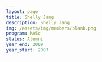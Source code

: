 ```yaml
---
layout: page
title: Shelly Jang
description: Shelly Jang
img: /assets/img/members/blank.png
program: MASc
status: Alumni
year_end: 2009
year_start: 2007
---
```


<img class="profile_img" src="{{ page.img | prepend: site.baseurl | prepend: site.url }}" alt=""/>